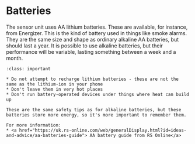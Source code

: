 # Batteries

The sensor unit uses AA lithium batteries.  These are available, for instance, from Energizer.  This is the kind of battery used in things like smoke alarms. They are the same size and shape as ordinary alkaline AA batteries, but should last a year.  It is possible to use alkaline batteries, but their performance will be variable, lasting something between a week and a month.  

```{admonition} Safety
:class: important

* Do not attempt to recharge lithium batteries - these are not the same as the lithium-ion in your phone
* Don't leave them in very hot places
* Don't run battery-operated devices under things where heat can build up

These are the same safety tips as for alkaline batteries, but these batteries store more energy, so it's more important to remember them.

For more information:
* <a href="https://uk.rs-online.com/web/generalDisplay.html?id=ideas-and-advice/aa-batteries-guide"> AA battery guide from RS Online</a>

```